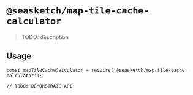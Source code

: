 # `@seasketch/map-tile-cache-calculator`

> TODO: description

## Usage

```
const mapTileCacheCalculator = require('@seasketch/map-tile-cache-calculator');

// TODO: DEMONSTRATE API
```
